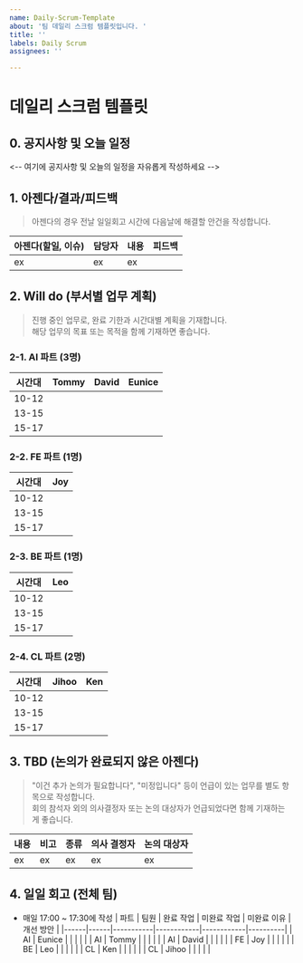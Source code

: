 ```yaml
---
name: Daily-Scrum-Template
about: '팀 데일리 스크럼 템플릿입니다. '
title: ''
labels: Daily Scrum
assignees: ''

---
```


# 데일리 스크럼 템플릿

## 0. 공지사항 및 오늘 일정
<-- 여기에 공지사항 및 오늘의 일정을 자유롭게 작성하세요 -->


## 1. 아젠다/결과/피드백
> 아젠다의 경우 전날 일일회고 시간에 다음날에 해결할 안건을 작성합니다. 

| 아젠다(할일, 이슈) | 담당자 | 내용 | 피드백 |
|-------------------|--------|------|--------|
| ex | ex | ex | |

## 2. Will do (부서별 업무 계획)
> 진행 중인 업무로, 완료 기한과 시간대별 계획을 기재합니다.  
> 해당 업무의 목표 또는 목적을 함께 기재하면 좋습니다.

### 2-1. AI 파트 (3명)

| 시간대 | Tommy | David | Eunice |
|--------|-------|--------|-------|
| 10-12 | | | |
| 13-15 | | | |
| 15-17 | | | |

### 2-2. FE 파트 (1명)

| 시간대 | Joy |
|--------|--------|
| 10-12 | |
| 13-15 | |
| 15-17 | |

### 2-3. BE 파트 (1명)

| 시간대 | Leo |
|--------|-------|
| 10-12 | |
| 13-15 | |
| 15-17 | |

### 2-4. CL 파트 (2명)

| 시간대 | Jihoo | Ken |
|--------|--------|-------|
| 10-12 | | |
| 13-15 | | |
| 15-17 | | |

## 3. TBD (논의가 완료되지 않은 아젠다)
> "이건 추가 논의가 필요합니다", "미정입니다" 등이 언급이 있는 업무를 별도 항목으로 작성합니다.  
> 회의 참석자 외의 의사결정자 또는 논의 대상자가 언급되었다면 함께 기재하는 게 좋습니다.

| 내용 | 비고 | 종류 | 의사 결정자 | 논의 대상자 |
|------|------|------|------------|------------|
| ex | ex | ex | ex | ex |

## 4. 일일 회고 (전체 팀)
- 매일 17:00 ~ 17:30에 작성
| 파트 | 팀원 | 완료 작업 | 미완료 작업 | 미완료 이유 | 개선 방안 |
|------|------|-----------|------------|------------|----------|
| AI | Eunice | | | | |
| AI | Tommy | | | | |
| AI | David | | | | |
| FE | Joy | | | | |
| BE | Leo | | | | |
| CL | Ken | | | | |
| CL | Jihoo | | | | |
